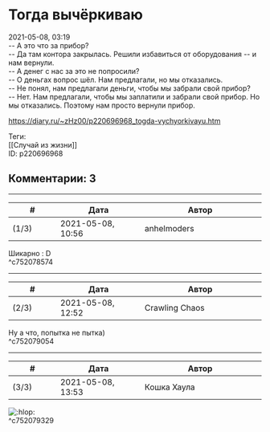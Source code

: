 Тогда вычёркиваю
================

  
2021-05-08, 03:19  
 -- А это что за прибор?   
 -- Да там контора закрылась. Решили избавиться от оборудования -- и нам вернули.   
 -- А денег с нас за это не попросили?   
 -- О деньгах вопрос шёл. Нам предлагали, но мы отказались.   
 -- Не понял, нам предлагали деньги, чтобы мы забрали свой прибор?   
 -- Нет. Нам предлагали, чтобы мы заплатили и забрали свой прибор. Но мы отказались. Поэтому нам просто вернули прибор.   
  
<https://diary.ru/~zHz00/p220696968_togda-vychyorkivayu.htm>  
  
Теги:  
[[Случай из жизни]]  
ID: p220696968  


Комментарии: 3
--------------

  


---



|         #         |              Дата              |                     Автор                     |           ID           |
| --- | --- | --- | --- |
| (1/3) | 2021-05-08, 10:56 | anhelmoders | c752078574 |

  
 Шикарно : D   
 ^c752078574

---



|         #         |              Дата              |                     Автор                     |           ID           |
| --- | --- | --- | --- |
| (2/3) | 2021-05-08, 12:52 | Crawling Chaos | c752079054 |

  
 Ну а что, попытка не пытка)   
 ^c752079054

---



|         #         |              Дата              |                     Автор                     |           ID           |
| --- | --- | --- | --- |
| (3/3) | 2021-05-08, 13:53 | Кошка Хаула | c752079329 |

  
 ![:hlop:](/picture/1345.gif)   
 ^c752079329